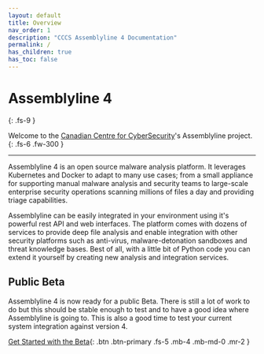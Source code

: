 ```yaml
---
layout: default
title: Overview
nav_order: 1
description: "CCCS Assemblyline 4 Documentation"
permalink: /
has_children: true
has_toc: false
---
```


# Assemblyline 4
{: .fs-9 }

Welcome to the [Canadian Centre for CyberSecurity](https://www.cyber.gc.ca/en)'s Assemblyline project.
{: .fs-6 .fw-300 }

---

Assemblyline 4 is an open source malware analysis platform. It leverages Kubernetes and Docker to adapt to many use cases; from a small appliance for supporting manual malware analysis and security teams to large-scale enterprise security operations scanning millions of files a day and providing triage capabilities.

Assemblyline can be easily integrated in your environment using it's powerful rest API and web interfaces. The platform comes with dozens of services to provide deep file analysis and enable integration with other security platforms such as anti-virus, malware-detonation sandboxes and threat knowledge bases. Best of all, with a little bit of Python code you can extend it yourself by creating new analysis and integration services.

## Public Beta

Assemblyline 4 is now ready for a public Beta. There is still a lot of work to do but this should be stable enough to test and to have a good idea where Assemblyline is going to. This is also a good time to test your current system integration against version 4. 


[Get Started with the Beta](./docs/public_Beta.html){: .btn .btn-primary .fs-5 .mb-4 .mb-md-0 .mr-2 }

